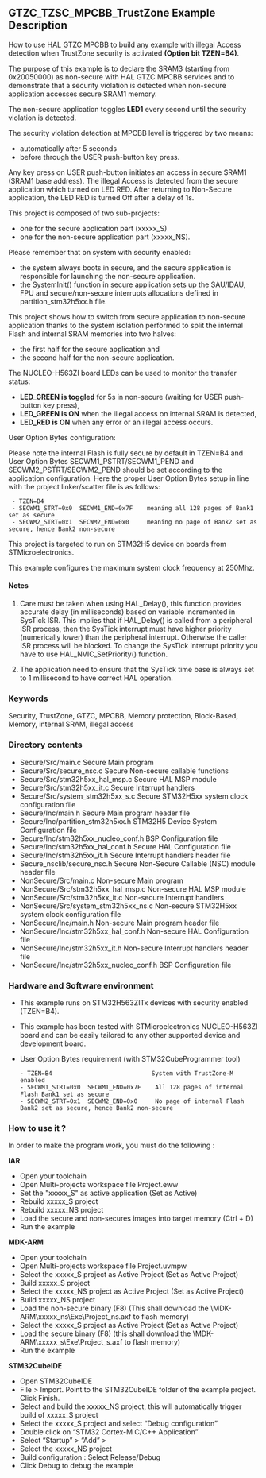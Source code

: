 ## <b>GTZC_TZSC_MPCBB_TrustZone Example Description</b>

How to use HAL GTZC MPCBB to build any example with illegal Access detection when TrustZone security is activated **(Option bit TZEN=B4)**.

The purpose of this example is to declare the SRAM3 (starting from 0x20050000) as non-secure
with HAL GTZC MPCBB services and to demonstrate that a security violation is detected when non-secure application accesses secure SRAM1 memory.

The non-secure application toggles **LED1** every second until the security violation is detected.

The security violation detection at MPCBB level is triggered by two means:

- automatically after 5 seconds
- before through the USER push-button key press.

Any key press on USER push-button initiates an access in secure SRAM1 (SRAM1 base address).
The illegal Access is detected from the secure application which turned on LED RED.
After returning to Non-Secure application, the LED RED is turned Off after a delay of 1s.

This project is composed of two sub-projects:

- one for the secure application part (xxxxx_S)
- one for the non-secure application part (xxxxx_NS).

Please remember that on system with security enabled:

- the system always boots in secure, and the secure application is responsible for
launching the non-secure application.
- the SystemInit() function in secure application sets up the SAU/IDAU, FPU and
secure/non-secure interrupts allocations defined in partition_stm32h5xx.h file.

This project shows how to switch from secure application to non-secure application
thanks to the system isolation performed to split the internal Flash and internal SRAM memories
into two halves:

 - the first half for the secure application and
 - the second half for the non-secure application.

The NUCLEO-H563ZI board LEDs can be used to monitor the transfer status:

 -  **LED_GREEN is toggled** for 5s in non-secure (waiting for USER push-button key press),
 -  **LED_GREEN is ON** when the illegal access on internal SRAM is detected,
 -  **LED_RED is ON** when any error or an illegal access occurs.

User Option Bytes configuration:

Please note the internal Flash is fully secure by default in TZEN=B4 and User Option Bytes
SECWM1_PSTRT/SECWM1_PEND and SECWM2_PSTRT/SECWM2_PEND should be set according to the application
configuration. Here the proper User Option Bytes setup in line with the project linker/scatter
file is as follows:

     - TZEN=B4
     - SECWM1_STRT=0x0  SECWM1_END=0x7F    meaning all 128 pages of Bank1 set as secure
     - SECWM2_STRT=0x1  SECWM2_END=0x0     meaning no page of Bank2 set as secure, hence Bank2 non-secure

This project is targeted to run on STM32H5 device on boards from STMicroelectronics.

This example configures the maximum system clock frequency at 250Mhz.

#### <b>Notes</b>

 1. Care must be taken when using HAL_Delay(), this function provides accurate delay (in milliseconds)
    based on variable incremented in SysTick ISR. This implies that if HAL_Delay() is called from
    a peripheral ISR process, then the SysTick interrupt must have higher priority (numerically lower)
    than the peripheral interrupt. Otherwise the caller ISR process will be blocked.
    To change the SysTick interrupt priority you have to use HAL_NVIC_SetPriority() function.

 2. The application need to ensure that the SysTick time base is always set to 1 millisecond
    to have correct HAL operation.

### <b>Keywords</b>

Security, TrustZone, GTZC, MPCBB, Memory protection, Block-Based, Memory, internal SRAM, illegal access

### <b>Directory contents</b>

  - Secure/Src/main.c                            Secure Main program
  - Secure/Src/secure_nsc.c                      Secure Non-secure callable functions
  - Secure/Src/stm32h5xx_hal_msp.c               Secure HAL MSP module
  - Secure/Src/stm32h5xx_it.c                    Secure Interrupt handlers
  - Secure/Src/system_stm32h5xx_s.c              Secure STM32H5xx system clock configuration file
  - Secure/Inc/main.h                            Secure Main program header file
  - Secure/Inc/partition_stm32h5xx.h             STM32H5 Device System Configuration file
  - Secure/Inc/stm32h5xx_nucleo_conf.h           BSP Configuration file
  - Secure/Inc/stm32h5xx_hal_conf.h              Secure HAL Configuration file
  - Secure/Inc/stm32h5xx_it.h                    Secure Interrupt handlers header file
  - Secure_nsclib/secure_nsc.h                   Secure Non-Secure Callable (NSC) module header file
  - NonSecure/Src/main.c                         Non-secure Main program
  - NonSecure/Src/stm32h5xx_hal_msp.c            Non-secure HAL MSP module
  - NonSecure/Src/stm32h5xx_it.c                 Non-secure Interrupt handlers
  - NonSecure/Src/system_stm32h5xx_ns.c          Non-secure STM32H5xx system clock configuration file
  - NonSecure/Inc/main.h                         Non-secure Main program header file
  - NonSecure/Inc/stm32h5xx_hal_conf.h           Non-secure HAL Configuration file
  - NonSecure/Inc/stm32h5xx_it.h                 Non-secure Interrupt handlers header file
  - NonSecure/Inc/stm32h5xx_nucleo_conf.h        BSP Configuration file

### <b>Hardware and Software environment</b>

  - This example runs on STM32H563ZITx devices with security enabled (TZEN=B4).

  - This example has been tested with STMicroelectronics NUCLEO-H563ZI
    board and can be easily tailored to any other supported device
    and development board.

  - User Option Bytes requirement (with STM32CubeProgrammer tool)

        - TZEN=B4                            System with TrustZone-M enabled
        - SECWM1_STRT=0x0  SECWM1_END=0x7F    All 128 pages of internal Flash Bank1 set as secure
        - SECWM2_STRT=0x1  SECWM2_END=0x0     No page of internal Flash Bank2 set as secure, hence Bank2 non-secure

### <b>How to use it ?</b>

In order to make the program work, you must do the following :

<b>IAR</b>

 - Open your toolchain
 - Open Multi-projects workspace file Project.eww
 - Set the "xxxxx_S" as active application (Set as Active)
 - Rebuild xxxxx_S project
 - Rebuild xxxxx_NS project
 - Load the secure and non-secures images into target memory (Ctrl + D)
 - Run the example

<b>MDK-ARM</b>

 - Open your toolchain
 - Open Multi-projects workspace file Project.uvmpw
 - Select the xxxxx_S project as Active Project (Set as Active Project)
 - Build xxxxx_S project
 - Select the xxxxx_NS project as Active Project (Set as Active Project)
 - Build xxxxx_NS project
 - Load the non-secure binary (F8)
   (This shall download the \MDK-ARM\xxxxx_ns\Exe\Project_ns.axf to flash memory)
 - Select the xxxxx_S project as Active Project (Set as Active Project)
 - Load the secure binary (F8)
   (this shall download the \MDK-ARM\xxxxx_s\Exe\Project_s.axf to flash memory)
 - Run the example

<b>STM32CubeIDE</b>

 - Open STM32CubeIDE
 - File > Import. Point to the STM32CubeIDE folder of the example project. Click Finish.
 - Select and build the xxxxx_NS project, this will automatically trigger build of xxxxx_S project
 - Select the xxxxx_S project and select “Debug configuration”
 - Double click on “STM32 Cortex-M C/C++ Application”
 - Select  “Startup” >  “Add” >
 - Select the xxxxx_NS project
 - Build configuration : Select Release/Debug
 - Click Debug to debug the example
